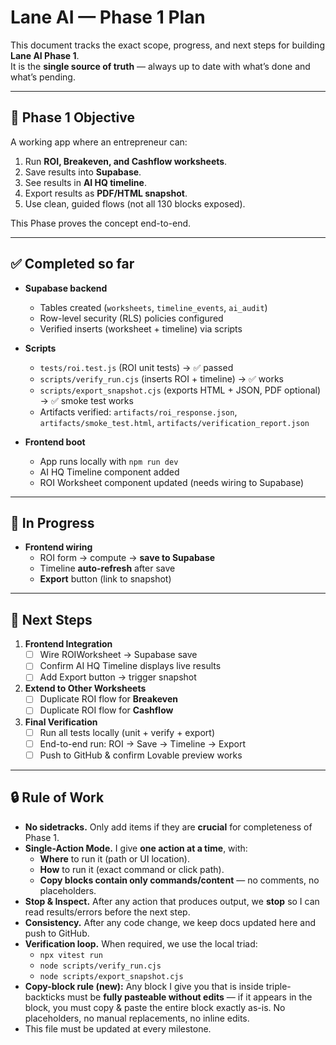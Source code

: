 # Lane AI — Phase 1 Plan

This document tracks the exact scope, progress, and next steps for building **Lane AI Phase 1**.  
It is the **single source of truth** — always up to date with what’s done and what’s pending.

---

## 🎯 Phase 1 Objective
A working app where an entrepreneur can:
1. Run **ROI, Breakeven, and Cashflow worksheets**.
2. Save results into **Supabase**.
3. See results in **AI HQ timeline**.
4. Export results as **PDF/HTML snapshot**.
5. Use clean, guided flows (not all 130 blocks exposed).

This Phase proves the concept end-to-end.

---

## ✅ Completed so far
- **Supabase backend**
  - Tables created (`worksheets`, `timeline_events`, `ai_audit`)
  - Row-level security (RLS) policies configured
  - Verified inserts (worksheet + timeline) via scripts

- **Scripts**
  - `tests/roi.test.js` (ROI unit tests) → ✅ passed
  - `scripts/verify_run.cjs` (inserts ROI + timeline) → ✅ works
  - `scripts/export_snapshot.cjs` (exports HTML + JSON, PDF optional) → ✅ smoke test works
  - Artifacts verified: `artifacts/roi_response.json`, `artifacts/smoke_test.html`, `artifacts/verification_report.json`

- **Frontend boot**
  - App runs locally with `npm run dev`
  - AI HQ Timeline component added
  - ROI Worksheet component updated (needs wiring to Supabase)

---

## 🚧 In Progress
- **Frontend wiring**
  - ROI form → compute → **save to Supabase**
  - Timeline **auto-refresh** after save
  - **Export** button (link to snapshot)

---

## 📝 Next Steps
1. **Frontend Integration**
   - [ ] Wire ROIWorksheet → Supabase save
   - [ ] Confirm AI HQ Timeline displays live results
   - [ ] Add Export button → trigger snapshot

2. **Extend to Other Worksheets**
   - [ ] Duplicate ROI flow for **Breakeven**
   - [ ] Duplicate ROI flow for **Cashflow**

3. **Final Verification**
   - [ ] Run all tests locally (unit + verify + export)
   - [ ] End-to-end run: ROI → Save → Timeline → Export
   - [ ] Push to GitHub & confirm Lovable preview works

---

## 🔒 Rule of Work
- **No sidetracks.** Only add items if they are **crucial** for completeness of Phase 1.
- **Single-Action Mode.** I give **one action at a time**, with:
  - **Where** to run it (path or UI location).
  - **How** to run it (exact command or click path).
  - **Copy blocks contain only commands/content** — no comments, no placeholders.
- **Stop & Inspect.** After any action that produces output, we **stop** so I can read results/errors before the next step.
- **Consistency.** After any code change, we keep docs updated here and push to GitHub.
- **Verification loop.** When required, we use the local triad:
  - `npx vitest run`
  - `node scripts/verify_run.cjs`
  - `node scripts/export_snapshot.cjs`
- **Copy-block rule (new):** Any block I give you that is inside triple-backticks must be **fully pasteable without edits** — if it appears in the block, you must copy & paste the entire block exactly as-is. No placeholders, no manual replacements, no inline edits.
- This file must be updated at every milestone.
